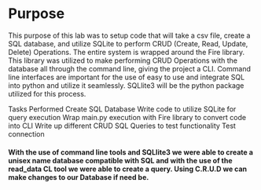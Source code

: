 # Purpose
This purpose of this lab was to setup code that will take a csv file, create a SQL database, and utilize SQLite to perform CRUD (Create, Read, Update, Delete) Operations. The entire system is wrapped around the Fire library. This library was utilized to make performing CRUD Operations with the database all through the command line, giving the project a CLI. Command line interfaces are important for the use of easy to use and integrate SQL into python and utilize it seamlessly. SQLlite3 will be the python package utilized for this process. 

Tasks Performed
Create SQL Database
Write code to utilize SQLite for query execution
Wrap main.py execution with Fire library to convert code into CLI
Write up different CRUD SQL Queries to test functionality
Test connection

#### With the use of command line tools and SQLlite3 we were able to create a unisex name database compatible with SQL and with the use of the read_data CL tool we were able to create a query. Using C.R.U.D we can make changes to our Database if need be.



